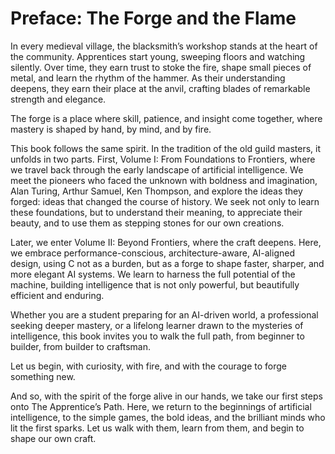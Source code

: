 # Preface: The Forge and the Flame 

In every medieval village, the blacksmith’s workshop stands at the heart of the community. Apprentices start young, sweeping floors and watching silently. Over time, they earn trust to stoke the fire, shape small pieces of metal, and learn the rhythm of the hammer. As their understanding deepens, they earn their place at the anvil, crafting blades of remarkable strength and elegance.

The forge is a place where skill, patience, and insight come together, where mastery is shaped by hand, by mind, and by fire.

This book follows the same spirit. In the tradition of the old guild masters, it unfolds in two parts. First, Volume I: From Foundations to Frontiers, where we travel back through the early landscape of artificial intelligence. We meet the pioneers who faced the unknown with boldness and imagination, Alan Turing, Arthur Samuel, Ken Thompson, and explore the ideas they forged: ideas that changed the course of history. We seek not only to learn these foundations, but to understand their meaning, to appreciate their beauty, and to use them as stepping stones for our own creations.

Later, we enter Volume II: Beyond Frontiers, where the craft deepens. Here, we embrace performance-conscious, architecture-aware, AI-aligned design, using C not as a burden, but as a forge to shape faster, sharper, and more elegant AI systems. We learn to harness the full potential of the machine, building intelligence that is not only powerful, but beautifully efficient and enduring.

Whether you are a student preparing for an AI-driven world, a professional seeking deeper mastery, or a lifelong learner drawn to the mysteries of intelligence, this book invites you to walk the full path, from beginner to builder, from builder to craftsman.

Let us begin, with curiosity, with fire, and with the courage to forge something new.

And so, with the spirit of the forge alive in our hands, we take our first steps onto The Apprentice’s Path. Here, we return to the beginnings of artificial intelligence, to the simple games, the bold ideas, and the brilliant minds who lit the first sparks. Let us walk with them, learn from them, and begin to shape our own craft.
